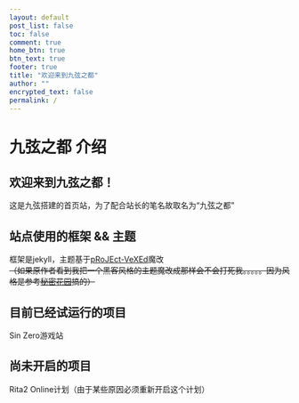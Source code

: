```yaml
---
layout: default
post_list: false
toc: false
comment: true
home_btn: true
btn_text: true
footer: true
title: "欢迎来到九弦之都"
author: ""
encrypted_text: false
permalink: /
---
```


# 九弦之都 介绍
## 欢迎来到九弦之都！
这是九弦搭建的首页站，为了配合站长的笔名故取名为“九弦之都”

## 站点使用的框架 && 主题
框架是jekyll，主题基于[pRoJEct-VeXEd](https://github.com/akiritsu/pRoJEct-VeXEd)魔改<br>
~~（如果原作者看到我把一个黑客风格的主题魔改成那样会不会打死我。。。。。因为风格是参考[秘密花园](http://www.yini.org/club/garden.html)搞的）~~

## 目前已经试运行的项目
Sin Zero游戏站

## 尚未开启的项目
Rita2 Online计划（由于某些原因必须重新开启这个计划）